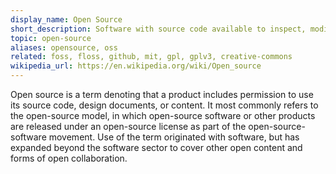 ```yaml
---
display_name: Open Source
short_description: Software with source code available to inspect, modify, and enhance.
topic: open-source
aliases: opensource, oss
related: foss, floss, github, mit, gpl, gplv3, creative-commons
wikipedia_url: https://en.wikipedia.org/wiki/Open_source
---
```

Open source is a term denoting that a product includes permission to use its source code, design documents, or content. It most commonly refers to the open-source model, in which open-source software or other products are released under an open-source license as part of the open-source-software movement. Use of the term originated with software, but has expanded beyond the software sector to cover other open content and forms of open collaboration.
